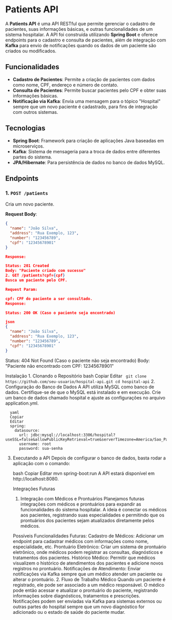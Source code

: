 # Patients API

A **Patients API** é uma API RESTful que permite gerenciar o cadastro de pacientes, suas informações básicas, e outras funcionalidades de um sistema hospitalar. A API foi construída utilizando **Spring Boot** e oferece endpoints para o cadastro e consulta de pacientes, além de integração com **Kafka** para envio de notificações quando os dados de um paciente são criados ou modificados.

## Funcionalidades

- **Cadastro de Pacientes**: Permite a criação de pacientes com dados como nome, CPF, endereço e número de contato.
- **Consulta de Pacientes**: Permite buscar pacientes pelo CPF e obter suas informações básicas.
- **Notificação via Kafka**: Envia uma mensagem para o tópico "Hospital" sempre que um novo paciente é cadastrado, para fins de integração com outros sistemas.

## Tecnologias

- **Spring Boot**: Framework para criação de aplicações Java baseadas em microserviços.
- **Kafka**: Sistema de mensageria para a troca de dados entre diferentes partes do sistema.
- **JPA/Hibernate**: Para persistência de dados no banco de dados MySQL.

## Endpoints

### 1. `POST /patients`
Cria um novo paciente.

**Request Body**:
```json 
{
  "name": "João Silva",
  "address": "Rua Exemplo, 123",
  "number": "123456789",
  "cpf": "12345678901"
}

Response:

Status: 201 Created
Body: "Paciente criado com sucesso"
2. GET /patients?cpf={cpf}
Busca um paciente pelo CPF.

Request Param:

cpf: CPF do paciente a ser consultado.
Response:

Status: 200 OK (Caso o paciente seja encontrado)

json
{
  "name": "João Silva",
  "address": "Rua Exemplo, 123",
  "number": "123456789",
  "cpf": "12345678901"
}
```
Status: 404 Not Found (Caso o paciente não seja encontrado)
Body: "Paciente não encontrado com CPF: 12345678901"


  Instalação
      1. Clonando o Repositório
      bash
      Copiar
      Editar
    ```  git clone https://github.com/seu-usuario/hospital-api.git
      cd hospital-api
      ```
      2. Configuração do Banco de Dados
      A API utiliza MySQL como banco de dados. Certifique-se de que o MySQL está instalado e em execução. Crie um banco de dados chamado hospital e ajuste as configurações no arquivo application.yml.

      
      yaml
      Copiar
      Editar
      spring:
        datasource:
          url: jdbc:mysql://localhost:3306/hospital?useSSL=false&allowPublicKeyRetrieval=true&serverTimezone=America/Sao_Paulo
          username: root
          password: sua-senha

          
 3. Executando a API
      Depois de configurar o banco de dados, basta rodar a aplicação com o comando:
      
      bash
      Copiar
      Editar
      mvn spring-boot:run
      A API estará disponível em http://localhost:8080.
      
      Integrações Futuras
      1. Integração com Médicos e Prontuários
      Planejamos futuras integrações com médicos e prontuários para expandir as funcionalidades do sistema hospitalar. A ideia é conectar os médicos aos pacientes, registrando suas especialidades e permitindo que os prontuários dos pacientes sejam atualizados diretamente pelos médicos.
      
      Possíveis Funcionalidades Futuras:
      Cadastro de Médicos: Adicionar um endpoint para cadastrar médicos com informações como nome, especialidade, etc.
      Prontuário Eletrônico: Criar um sistema de prontuário eletrônico, onde médicos podem registrar as consultas, diagnósticos e tratamentos dos pacientes.
      Histórico Médico: Permitir que médicos visualizem o histórico de atendimentos dos pacientes e adicione novos registros no prontuário.
      Notificações de Atendimento: Enviar notificações via Kafka sempre que um médico atender um paciente ou alterar o prontuário.
      2. Fluxo de Trabalho Médico
      Quando um paciente é registrado, ele pode ser associado a um médico responsável.
      O médico pode então acessar e atualizar o prontuário do paciente, registrando informações sobre diagnósticos, tratamentos e prescrições.
      Notificações podem ser enviadas via Kafka para sistemas externos ou outras partes do hospital sempre que um novo diagnóstico for adicionado ou o estado de saúde do paciente mudar.
